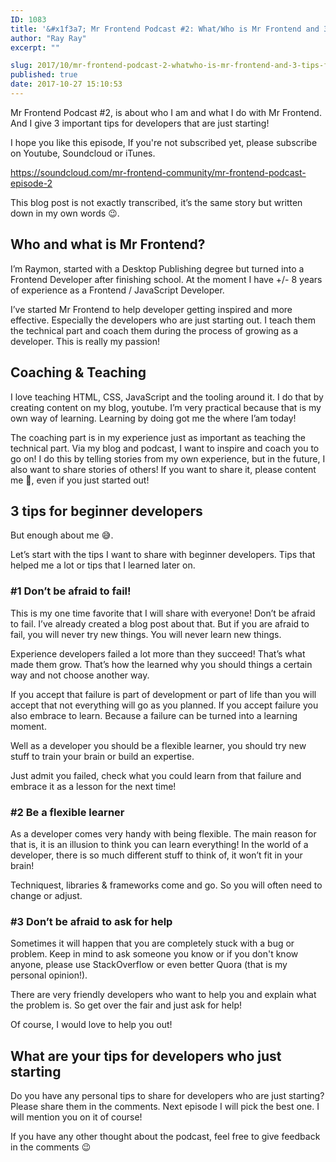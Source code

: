 ```yaml
---
ID: 1083
title: '&#x1f3a7; Mr Frontend Podcast #2: What/Who is Mr Frontend and 3 tips for beginner developers!'
author: "Ray Ray"
excerpt: ""

slug: 2017/10/mr-frontend-podcast-2-whatwho-is-mr-frontend-and-3-tips-for-beginner-developers/
published: true
date: 2017-10-27 15:10:53
---
```

Mr Frontend Podcast #2, is about who I am and what I do with Mr Frontend. And I give 3 important tips for developers that are just starting!

I hope you like this episode, If you're not subscribed yet, please subscribe on Youtube, Soundcloud or iTunes.

https://soundcloud.com/mr-frontend-community/mr-frontend-podcast-episode-2

This blog post is not exactly transcribed, it’s the same story but written down in my own words 😉.
<h2><b>Who and what is Mr Frontend?</b></h2>
I’m Raymon, started with a Desktop Publishing degree but turned into a Frontend Developer after finishing school. At the moment I have +/- 8 years of experience as a Frontend / JavaScript Developer.

I’ve started Mr Frontend to help developer getting inspired and more effective. Especially the developers who are just starting out. I teach them the technical part and coach them during the process of growing as a developer. This is really my passion!
<h2><b>Coaching &amp; Teaching</b></h2>
I love teaching HTML, CSS, JavaScript and the tooling around it. I do that by creating content on my blog, youtube. I’m very practical because that is my own way of learning. Learning by doing got me the where I’am today!

The coaching part is in my experience just as important as teaching the technical part. Via my blog and podcast, I want to inspire and coach you to go on! I do this by telling stories from my own experience, but in the future, I also want to share stories of others! If you want to share it, please content me &#x1f642;, even if you just started out!
<h2><b>3 tips for beginner developers</b></h2>
But enough about me &#x1f605;.

Let’s start with the tips I want to share with beginner developers. Tips that helped me a lot or tips that I learned later on.
<h3><b>#1 Don’t be afraid to fail!</b></h3>
This is my one time favorite that I will share with everyone! Don’t be afraid to fail. I’ve already created a blog post about that. But if you are afraid to fail, you will never try new things. You will never learn new things.

Experience developers failed a lot more than they succeed! That’s what made them grow. That’s how the learned why you should things a certain way and not choose another way.

If you accept that failure is part of development or part of life than you will accept that not everything will go as you planned. If you accept failure you also embrace to learn. Because a failure can be turned into a learning moment.

Well as a developer you should be a flexible learner, you should try new stuff to train your brain or build an expertise.

Just admit you failed, check what you could learn from that failure and embrace it as a lesson for the next time!
<h3><b>#2 Be a flexible learner</b></h3>
As a developer comes very handy with being flexible. The main reason for that is, it is an illusion to think you can learn everything! In the world of a developer, there is so much different stuff to think of, it won’t fit in your brain!

Techniquest, libraries &amp; frameworks come and go. So you will often need to change or adjust.
<h3><strong>#3 Don’t be afraid to ask for help</strong></h3>
Sometimes it will happen that you are completely stuck with a bug or problem. Keep in mind to ask someone you know or if you don't know anyone, please use StackOverflow or even better Quora (that is my personal opinion!).

There are very friendly developers who want to help you and explain what the problem is. So get over the fair and just ask for help!

Of course, I would love to help you out!
<h2>What are your tips for developers who just starting</h2>
Do you have any personal tips to share for developers who are just starting? Please share them in the comments. Next episode I will pick the best one. I will mention you on it of course!

If you have any other thought about the podcast, feel free to give feedback in the comments 😉

&nbsp;